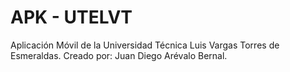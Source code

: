 # APK - UTELVT
Aplicación Móvil de la Universidad Técnica Luis Vargas Torres de Esmeraldas.
Creado por: Juan Diego Arévalo Bernal.
